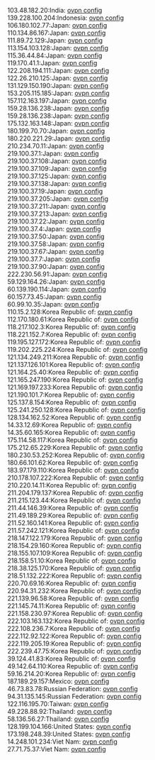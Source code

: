 103.48.182.20:India: [ovpn config](vpn/103_48_182_20.ovpn)  
139.228.100.204:Indonesia: [ovpn config](vpn/139_228_100_204.ovpn)  
106.180.102.77:Japan: [ovpn config](vpn/106_180_102_77.ovpn)  
110.134.86.167:Japan: [ovpn config](vpn/110_134_86_167.ovpn)  
111.89.72.129:Japan: [ovpn config](vpn/111_89_72_129.ovpn)  
113.154.103.128:Japan: [ovpn config](vpn/113_154_103_128.ovpn)  
115.36.44.84:Japan: [ovpn config](vpn/115_36_44_84.ovpn)  
119.170.41.1:Japan: [ovpn config](vpn/119_170_41_1.ovpn)  
122.208.194.111:Japan: [ovpn config](vpn/122_208_194_111.ovpn)  
122.26.210.125:Japan: [ovpn config](vpn/122_26_210_125.ovpn)  
131.129.150.190:Japan: [ovpn config](vpn/131_129_150_190.ovpn)  
153.205.115.185:Japan: [ovpn config](vpn/153_205_115_185.ovpn)  
157.112.163.197:Japan: [ovpn config](vpn/157_112_163_197.ovpn)  
159.28.136.238:Japan: [ovpn config](vpn/159_28_136_238.ovpn)  
159.28.136.238:Japan: [ovpn config](vpn/159_28_136_238.ovpn)  
175.132.163.148:Japan: [ovpn config](vpn/175_132_163_148.ovpn)  
180.199.70.70:Japan: [ovpn config](vpn/180_199_70_70.ovpn)  
180.220.221.29:Japan: [ovpn config](vpn/180_220_221_29.ovpn)  
210.234.70.11:Japan: [ovpn config](vpn/210_234_70_11.ovpn)  
219.100.37.1:Japan: [ovpn config](vpn/219_100_37_1.ovpn)  
219.100.37.108:Japan: [ovpn config](vpn/219_100_37_108.ovpn)  
219.100.37.109:Japan: [ovpn config](vpn/219_100_37_109.ovpn)  
219.100.37.125:Japan: [ovpn config](vpn/219_100_37_125.ovpn)  
219.100.37.138:Japan: [ovpn config](vpn/219_100_37_138.ovpn)  
219.100.37.19:Japan: [ovpn config](vpn/219_100_37_19.ovpn)  
219.100.37.205:Japan: [ovpn config](vpn/219_100_37_205.ovpn)  
219.100.37.211:Japan: [ovpn config](vpn/219_100_37_211.ovpn)  
219.100.37.213:Japan: [ovpn config](vpn/219_100_37_213.ovpn)  
219.100.37.22:Japan: [ovpn config](vpn/219_100_37_22.ovpn)  
219.100.37.4:Japan: [ovpn config](vpn/219_100_37_4.ovpn)  
219.100.37.50:Japan: [ovpn config](vpn/219_100_37_50.ovpn)  
219.100.37.58:Japan: [ovpn config](vpn/219_100_37_58.ovpn)  
219.100.37.67:Japan: [ovpn config](vpn/219_100_37_67.ovpn)  
219.100.37.7:Japan: [ovpn config](vpn/219_100_37_7.ovpn)  
219.100.37.90:Japan: [ovpn config](vpn/219_100_37_90.ovpn)  
222.230.56.91:Japan: [ovpn config](vpn/222_230_56_91.ovpn)  
59.129.164.26:Japan: [ovpn config](vpn/59_129_164_26.ovpn)  
60.139.190.114:Japan: [ovpn config](vpn/60_139_190_114.ovpn)  
60.157.73.45:Japan: [ovpn config](vpn/60_157_73_45.ovpn)  
60.99.10.35:Japan: [ovpn config](vpn/60_99_10_35.ovpn)  
110.15.2.128:Korea Republic of: [ovpn config](vpn/110_15_2_128.ovpn)  
112.170.180.61:Korea Republic of: [ovpn config](vpn/112_170_180_61.ovpn)  
118.217.102.3:Korea Republic of: [ovpn config](vpn/118_217_102_3.ovpn)  
118.221.152.7:Korea Republic of: [ovpn config](vpn/118_221_152_7.ovpn)  
119.195.127.172:Korea Republic of: [ovpn config](vpn/119_195_127_172.ovpn)  
119.202.225.224:Korea Republic of: [ovpn config](vpn/119_202_225_224.ovpn)  
121.134.249.211:Korea Republic of: [ovpn config](vpn/121_134_249_211.ovpn)  
121.137.126.101:Korea Republic of: [ovpn config](vpn/121_137_126_101.ovpn)  
121.164.25.40:Korea Republic of: [ovpn config](vpn/121_164_25_40.ovpn)  
121.165.247.190:Korea Republic of: [ovpn config](vpn/121_165_247_190.ovpn)  
121.169.197.233:Korea Republic of: [ovpn config](vpn/121_169_197_233.ovpn)  
121.190.101.7:Korea Republic of: [ovpn config](vpn/121_190_101_7.ovpn)  
125.137.8.154:Korea Republic of: [ovpn config](vpn/125_137_8_154.ovpn)  
125.241.250.128:Korea Republic of: [ovpn config](vpn/125_241_250_128.ovpn)  
128.134.162.52:Korea Republic of: [ovpn config](vpn/128_134_162_52.ovpn)  
14.33.12.69:Korea Republic of: [ovpn config](vpn/14_33_12_69.ovpn)  
14.35.60.165:Korea Republic of: [ovpn config](vpn/14_35_60_165.ovpn)  
175.114.58.117:Korea Republic of: [ovpn config](vpn/175_114_58_117.ovpn)  
175.212.65.229:Korea Republic of: [ovpn config](vpn/175_212_65_229.ovpn)  
180.230.53.252:Korea Republic of: [ovpn config](vpn/180_230_53_252.ovpn)  
180.66.101.62:Korea Republic of: [ovpn config](vpn/180_66_101_62.ovpn)  
183.97.179.110:Korea Republic of: [ovpn config](vpn/183_97_179_110.ovpn)  
210.178.107.222:Korea Republic of: [ovpn config](vpn/210_178_107_222.ovpn)  
210.220.14.11:Korea Republic of: [ovpn config](vpn/210_220_14_11.ovpn)  
211.204.179.137:Korea Republic of: [ovpn config](vpn/211_204_179_137.ovpn)  
211.215.123.44:Korea Republic of: [ovpn config](vpn/211_215_123_44.ovpn)  
211.44.146.39:Korea Republic of: [ovpn config](vpn/211_44_146_39.ovpn)  
211.49.189.29:Korea Republic of: [ovpn config](vpn/211_49_189_29.ovpn)  
211.52.160.141:Korea Republic of: [ovpn config](vpn/211_52_160_141.ovpn)  
211.57.242.121:Korea Republic of: [ovpn config](vpn/211_57_242_121.ovpn)  
218.147.122.179:Korea Republic of: [ovpn config](vpn/218_147_122_179.ovpn)  
218.154.29.160:Korea Republic of: [ovpn config](vpn/218_154_29_160.ovpn)  
218.155.107.109:Korea Republic of: [ovpn config](vpn/218_155_107_109.ovpn)  
218.158.51.10:Korea Republic of: [ovpn config](vpn/218_158_51_10.ovpn)  
218.38.125.170:Korea Republic of: [ovpn config](vpn/218_38_125_170.ovpn)  
218.51.132.222:Korea Republic of: [ovpn config](vpn/218_51_132_222.ovpn)  
220.70.69.16:Korea Republic of: [ovpn config](vpn/220_70_69_16.ovpn)  
220.94.31.232:Korea Republic of: [ovpn config](vpn/220_94_31_232.ovpn)  
221.139.96.58:Korea Republic of: [ovpn config](vpn/221_139_96_58.ovpn)  
221.145.74.11:Korea Republic of: [ovpn config](vpn/221_145_74_11.ovpn)  
221.158.230.97:Korea Republic of: [ovpn config](vpn/221_158_230_97.ovpn)  
222.103.163.132:Korea Republic of: [ovpn config](vpn/222_103_163_132.ovpn)  
222.108.236.7:Korea Republic of: [ovpn config](vpn/222_108_236_7.ovpn)  
222.112.92.122:Korea Republic of: [ovpn config](vpn/222_112_92_122.ovpn)  
222.119.205.19:Korea Republic of: [ovpn config](vpn/222_119_205_19.ovpn)  
222.239.47.75:Korea Republic of: [ovpn config](vpn/222_239_47_75.ovpn)  
39.124.41.83:Korea Republic of: [ovpn config](vpn/39_124_41_83.ovpn)  
49.142.64.110:Korea Republic of: [ovpn config](vpn/49_142_64_110.ovpn)  
59.16.214.20:Korea Republic of: [ovpn config](vpn/59_16_214_20.ovpn)  
187.189.29.157:Mexico: [ovpn config](vpn/187_189_29_157.ovpn)  
46.73.83.78:Russian Federation: [ovpn config](vpn/46_73_83_78.ovpn)  
94.31.135.145:Russian Federation: [ovpn config](vpn/94_31_135_145.ovpn)  
122.116.195.70:Taiwan: [ovpn config](vpn/122_116_195_70.ovpn)  
49.228.88.92:Thailand: [ovpn config](vpn/49_228_88_92.ovpn)  
58.136.56.27:Thailand: [ovpn config](vpn/58_136_56_27.ovpn)  
128.199.104.166:United States: [ovpn config](vpn/128_199_104_166.ovpn)  
173.198.248.39:United States: [ovpn config](vpn/173_198_248_39.ovpn)  
14.248.101.234:Viet Nam: [ovpn config](vpn/14_248_101_234.ovpn)  
27.71.75.37:Viet Nam: [ovpn config](vpn/27_71_75_37.ovpn)  
